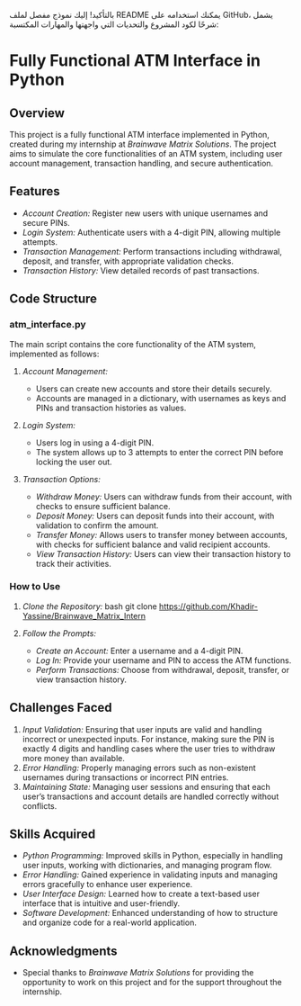 بالتأكيد! إليك نموذج مفصل لملف README يمكنك استخدامه على GitHub، يشمل شرحًا لكود المشروع والتحديات التي واجهتها والمهارات المكتسبة:

# Fully Functional ATM Interface in Python

## Overview
This project is a fully functional ATM interface implemented in Python, created during my internship at *Brainwave Matrix Solutions*. The project aims to simulate the core functionalities of an ATM system, including user account management, transaction handling, and secure authentication.

## Features

- *Account Creation:* Register new users with unique usernames and secure PINs.
- *Login System:* Authenticate users with a 4-digit PIN, allowing multiple attempts.
- *Transaction Management:* Perform transactions including withdrawal, deposit, and transfer, with appropriate validation checks.
- *Transaction History:* View detailed records of past transactions.

## Code Structure

### atm_interface.py
The main script contains the core functionality of the ATM system, implemented as follows:

1. *Account Management:*
    - Users can create new accounts and store their details securely.
    - Accounts are managed in a dictionary, with usernames as keys and PINs and transaction histories as values.

2. *Login System:*
    - Users log in using a 4-digit PIN.
    - The system allows up to 3 attempts to enter the correct PIN before locking the user out.

3. *Transaction Options:*
    - *Withdraw Money:* Users can withdraw funds from their account, with checks to ensure sufficient balance.
    - *Deposit Money:* Users can deposit funds into their account, with validation to confirm the amount.
    - *Transfer Money:* Allows users to transfer money between accounts, with checks for sufficient balance and valid recipient accounts.
    - *View Transaction History:* Users can view their transaction history to track their activities.

### How to Use

1. *Clone the Repository:*
    bash
    git clone https://github.com/Khadir-Yassine/Brainwave_Matrix_Intern
    
2. *Follow the Prompts:*
    - *Create an Account:* Enter a username and a 4-digit PIN.
    - *Log In:* Provide your username and PIN to access the ATM functions.
    - *Perform Transactions:* Choose from withdrawal, deposit, transfer, or view transaction history.

## Challenges Faced

1. *Input Validation:* Ensuring that user inputs are valid and handling incorrect or unexpected inputs. For instance, making sure the PIN is exactly 4 digits and handling cases where the user tries to withdraw more money than available.
2. *Error Handling:* Properly managing errors such as non-existent usernames during transactions or incorrect PIN entries.
3. *Maintaining State:* Managing user sessions and ensuring that each user’s transactions and account details are handled correctly without conflicts.

## Skills Acquired

- *Python Programming:* Improved skills in Python, especially in handling user inputs, working with dictionaries, and managing program flow.
- *Error Handling:* Gained experience in validating inputs and managing errors gracefully to enhance user experience.
- *User Interface Design:* Learned how to create a text-based user interface that is intuitive and user-friendly.
- *Software Development:* Enhanced understanding of how to structure and organize code for a real-world application.

## Acknowledgments
- Special thanks to *Brainwave Matrix Solutions* for providing the opportunity to work on this project and for the support throughout the internship.

